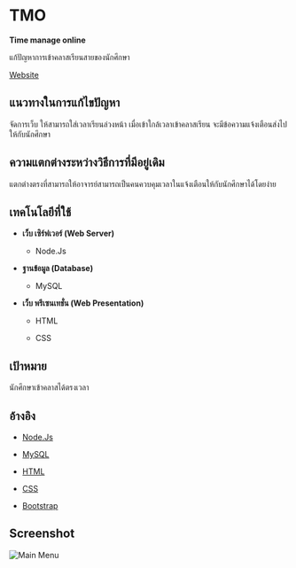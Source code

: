 # TMO
**Time manage online**

แก้ปัญหาการเข้าคลาสเรียนสายของนักศึกษา

[Website](http://snap007.ml/tmo/?fbclid=IwAR3fnSWWNm-gc_vszwvvDQ9BxCZxPPJwKT4nKA8C5IEdbIYjGWCTnQGeNBo)

## แนวทางในการแก้ไขปัญหา
จัดการเว็บ ให้สามารถใส่เวลาเรียนล่วงหน้า เมื่อเข้าใกล้เวลาเข้าคลาสเรียน จะมีข้อความแจ้งเตือนส่งไปให้กับนักศึกษา

## ความแตกต่างระหว่างวิธีการที่มีอยู่เดิม
แตกต่างตรงที่สามารถให้อาจารย์สามารถเป็นคนควบคุมเวลาในแจ้งเตือนให้กับนักศึกษาได้โดยง่าย

## เทคโนโลยีที่ใช้

* **เว็บ เซิร์ฟเวอร์ (Web Server)**

  * Node.Js
  
* **ฐานข้อมูล (Database)**

  * MySQL
  
* **เว็บ พรีเซนเทชั่น (Web Presentation)**

  * HTML
  
  * CSS
  
## เป้าหมาย
นักศึกษาเข้าคลาสได้ตรงเวลา

## อ้างอิง

* [Node.Js](https://nodejs.org/en/)

* [MySQL](https://www.mysql.com/)

* [HTML](https://www.w3schools.com/html/)

* [CSS](https://www.w3schools.com/css/)

* [Bootstrap](https://getbootstrap.com/)

## Screenshot

![Main Menu](docs/mmenu.png)
